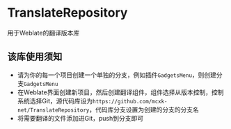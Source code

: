 # TranslateRepository
用于Weblate的翻译版本库

## 该库使用须知
* 请为你的每一个项目创建一个单独的分支，例如插件`GadgetsMenu`，则创建分支`GadgetsMenu`
* 在Weblate界面创建新项目，然后创建翻译组件，组件选择从版本控制，控制系统选择Git，源代码库设为`https://github.com/mcxk-net/TranslateRepository`，代码库分支设置为创建的分支的分支名
* 将需要翻译的文件添加进Git，push到分支即可
